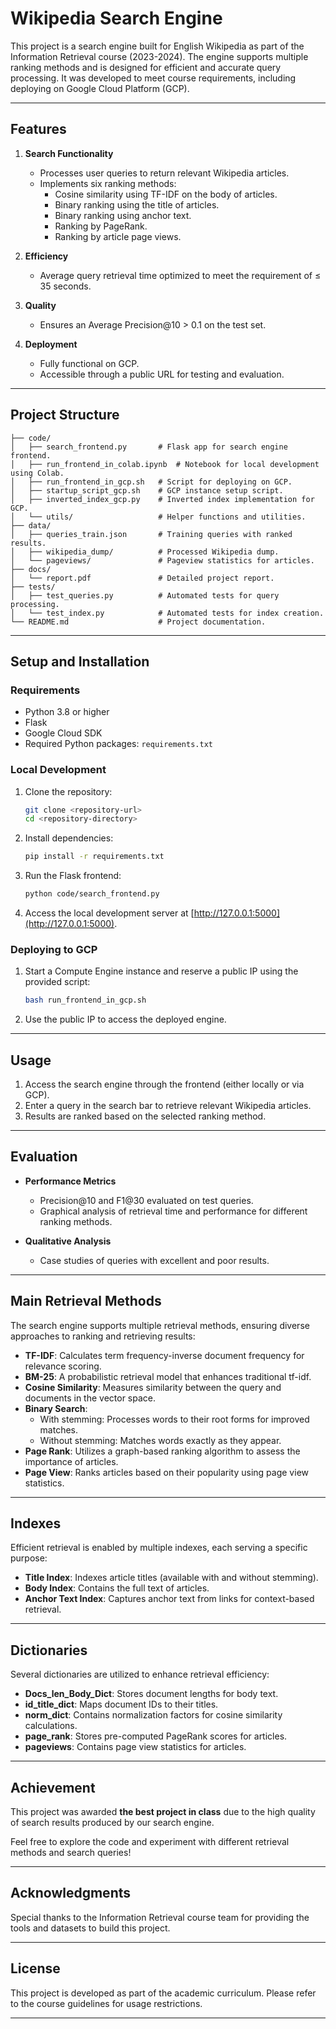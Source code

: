 

# Wikipedia Search Engine

This project is a search engine built for English Wikipedia as part of the Information Retrieval course (2023-2024). The engine supports multiple ranking methods and is designed for efficient and accurate query processing. It was developed to meet course requirements, including deploying on Google Cloud Platform (GCP).

---

## Features

1. **Search Functionality**
   - Processes user queries to return relevant Wikipedia articles.
   - Implements six ranking methods:
     - Cosine similarity using TF-IDF on the body of articles.
     - Binary ranking using the title of articles.
     - Binary ranking using anchor text.
     - Ranking by PageRank.
     - Ranking by article page views.

2. **Efficiency**
   - Average query retrieval time optimized to meet the requirement of ≤ 35 seconds.

3. **Quality**
   - Ensures an Average Precision@10 > 0.1 on the test set.

4. **Deployment**
   - Fully functional on GCP.
   - Accessible through a public URL for testing and evaluation.

---

## Project Structure

```
├── code/
│   ├── search_frontend.py       # Flask app for search engine frontend.
│   ├── run_frontend_in_colab.ipynb  # Notebook for local development using Colab.
│   ├── run_frontend_in_gcp.sh   # Script for deploying on GCP.
│   ├── startup_script_gcp.sh    # GCP instance setup script.
│   ├── inverted_index_gcp.py    # Inverted index implementation for GCP.
│   └── utils/                   # Helper functions and utilities.
├── data/
│   ├── queries_train.json       # Training queries with ranked results.
│   ├── wikipedia_dump/          # Processed Wikipedia dump.
│   └── pageviews/               # Pageview statistics for articles.
├── docs/
│   └── report.pdf               # Detailed project report.
├── tests/
│   ├── test_queries.py          # Automated tests for query processing.
│   └── test_index.py            # Automated tests for index creation.
└── README.md                    # Project documentation.
```

---

## Setup and Installation

### Requirements

- Python 3.8 or higher
- Flask
- Google Cloud SDK
- Required Python packages: `requirements.txt`

### Local Development

1. Clone the repository:
   ```bash
   git clone <repository-url>
   cd <repository-directory>
   ```

2. Install dependencies:
   ```bash
   pip install -r requirements.txt
   ```

3. Run the Flask frontend:
   ```bash
   python code/search_frontend.py
   ```

4. Access the local development server at [http://127.0.0.1:5000](http://127.0.0.1:5000).

### Deploying to GCP

1. Start a Compute Engine instance and reserve a public IP using the provided script:
   ```bash
   bash run_frontend_in_gcp.sh
   ```

2. Use the public IP to access the deployed engine.

---

## Usage

1. Access the search engine through the frontend (either locally or via GCP).
2. Enter a query in the search bar to retrieve relevant Wikipedia articles.
3. Results are ranked based on the selected ranking method.

---

## Evaluation

- **Performance Metrics**
  - Precision@10 and F1@30 evaluated on test queries.
  - Graphical analysis of retrieval time and performance for different ranking methods.
  
- **Qualitative Analysis**
  - Case studies of queries with excellent and poor results.

---


## Main Retrieval Methods

The search engine supports multiple retrieval methods, ensuring diverse approaches to ranking and retrieving results:

- **TF-IDF**: Calculates term frequency-inverse document frequency for relevance scoring.
- **BM-25**: A probabilistic retrieval model that enhances traditional tf-idf.
- **Cosine Similarity**: Measures similarity between the query and documents in the vector space.
- **Binary Search**:
  - With stemming: Processes words to their root forms for improved matches.
  - Without stemming: Matches words exactly as they appear.
- **Page Rank**: Utilizes a graph-based ranking algorithm to assess the importance of articles.
- **Page View**: Ranks articles based on their popularity using page view statistics.

---

## Indexes

Efficient retrieval is enabled by multiple indexes, each serving a specific purpose:

- **Title Index**: Indexes article titles (available with and without stemming).
- **Body Index**: Contains the full text of articles.
- **Anchor Text Index**: Captures anchor text from links for context-based retrieval.

---

## Dictionaries

Several dictionaries are utilized to enhance retrieval efficiency:

- **Docs_len_Body_Dict**: Stores document lengths for body text.
- **id_title_dict**: Maps document IDs to their titles.
- **norm_dict**: Contains normalization factors for cosine similarity calculations.
- **page_rank**: Stores pre-computed PageRank scores for articles.
- **pageviews**: Contains page view statistics for articles.

---

## Achievement

This project was awarded **the best project in class** due to the high quality of search results produced by our search engine.

Feel free to explore the code and experiment with different retrieval methods and search queries!

---

## Acknowledgments

Special thanks to the Information Retrieval course team for providing the tools and datasets to build this project.


---

## License

This project is developed as part of the academic curriculum. Please refer to the course guidelines for usage restrictions.

---

